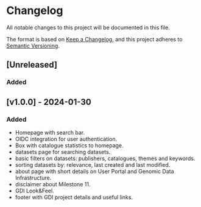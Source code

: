 # Changelog

All notable changes to this project will be documented in this file.

The format is based on [Keep a Changelog](https://keepachangelog.com/en/1.1.0/),
and this project adheres to [Semantic Versioning](https://semver.org/spec/v2.0.0.html).

## [Unreleased]

### Added

## [v1.0.0] - 2024-01-30

### Added

- Homepage with search bar.
- OIDC integration for user authentication.
- Box with catalogue statistics to homepage.
- datasets page for searching datasets.
- basic filters on datasets: publishers, catalogues, themes and keywords.
- sorting datasets by: relevance, last created and last modified.
- about page with short details on User Portal and Genomic Data Infrastructure.
- disclaimer about Milestone 11.
- GDI Look&Feel.
- footer with GDI project details and useful links.
